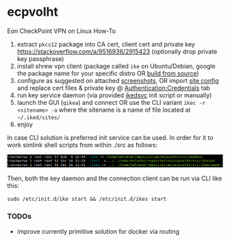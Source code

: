 # ecpvolht

Eon CheckPoint VPN on Linux How-To

1. extract `pkcs12` package into CA cert, client cert and private key https://stackoverflow.com/a/9516936/2915423 (optionally drop private key passphrase)
1. install shrew vpn client (package called `ike` on Ubuntu/Debian, google the package name for your specific distro OR [build from source](https://www.centos.org/forums/viewtopic.php?t=49096))
1. configure as suggested on attached [screenshots](https://github.com/helvete/ecpvolht/tree/master/screenshots), OR import [site config](https://github.com/helvete/ecpvolht/blob/master/shrewsoft_vpn_config/config.vpn) and replace cert files & private key @ [Authentication:Credentials](https://github.com/helvete/ecpvolht/tree/master/screenshots#credentials) tab
1. run key service daemon (via provided [ikedsvc](https://github.com/helvete/ecpvolht/blob/master/src/ikedsvc) init script or manually)
1. launch the GUI (`qikea`) and connect OR use the CLI variant `ikec -r <sitename> -a` where the sitename is a name of file located at `~/.iked/sites/`
1. enjoy

In case CLI solution is preferred init service can be used. In order for it to work simlink shell scripts from within ./src as follows:

![symlinking-the scripts](https://raw.githubusercontent.com/helvete/ecpvolht/master/screenshots/ln-s.png)

Then, both the key daemon and the connection client can be run via CLI like this:

```
sudo /etc/init.d/ike start && /etc/init.d/ikes start
```

### TODOs

* improve currently primitive solution for docker via routing
